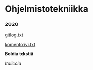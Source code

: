 # Ohjelmistotekniikka
### 2020

[gitlog.txt](https://github.com/Veikkosuhonen/ot-harjoitustyo/blob/master/laskarit/viikko1/gitlog.txt)

[komentorivi.txt](https://github.com/Veikkosuhonen/ot-harjoitustyo/blob/master/laskarit/viikko1/komentorivi.txt)

**Boldia tekstiä**

*Italiccia*

